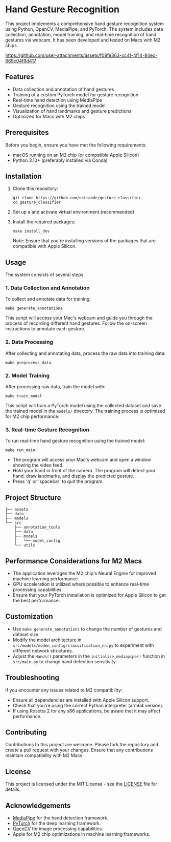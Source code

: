 # Hand Gesture Recognition

This project implements a comprehensive hand gesture recognition system using Python, OpenCV, MediaPipe, and PyTorch. The system includes data collection, annotation, model training, and real-time recognition of hand gestures via webcam. It has been developed and tested on Macs with M2 chips.

https://github.com/user-attachments/assets/f08fe363-cc4f-4f14-84ec-669c04f9d417

## Features

- Data collection and annotation of hand gestures
- Training of a custom PyTorch model for gesture recognition
- Real-time hand detection using MediaPipe
- Gesture recognition using the trained model
- Visualization of hand landmarks and gesture predictions
- Optimized for Macs with M2 chips

## Prerequisites

Before you begin, ensure you have met the following requirements:

- macOS running on an M2 chip (or compatible Apple Silicon)
- Python 3.10+ (preferably installed via Conda)

## Installation

1. Clone this repository:
   ```
   git clone https://github.com/nstrande/gesture_classifier
   cd gesture_classifier
   ```

2. Set up a and activate virtual environment (recommended)

3. Install the required packages:
   ```
   make install_dev
   ```

   Note: Ensure that you're installing versions of the packages that are compatible with Apple Silicon.

## Usage

The system consists of several steps:

### 1. Data Collection and Annotation

To collect and annotate data for training:

```
make generate_annotations
```

This script will access your Mac's webcam and guide you through the process of recording different hand gestures. Follow the on-screen instructions to annotate each gesture.

### 2. Data Processing

After collecting and annotating data, process the raw data into training data:

```
make preprocess_data
```


### 2. Model Training

After processing raw data, train the model with:

```
make train_model
```

This script will train a PyTorch model using the collected dataset and save the trained model in the `models/` directory. The training process is optimized for M2 chip performance.

### 3. Real-time Gesture Recognition

To run real-time hand gesture recognition using the trained model:

```
make run_main
```

- The program will access your Mac's webcam and open a window showing the video feed.
- Hold your hand in front of the camera. The program will detect your hand, draw landmarks, and display the predicted gesture.
- Press 'q' or 'spacebar' to quit the program.

## Project Structure

```
├── assets
├── data
├── models
└── src
    ├── annotation_tools
    ├── data
    ├── models
    │   └── model_config
    └── utils
```

## Performance Considerations for M2 Macs

- The application leverages the M2 chip's Neural Engine for improved machine learning performance.
- GPU acceleration is utilized where possible to enhance real-time processing capabilities.
- Ensure that your PyTorch installation is optimized for Apple Silicon to get the best performance.

## Customization

- Use `make generate_annotations` to change the number of gestures and dataset size.
- Modify the model architecture in `src/models/moden_config/classification_nn.py` to experiment with different network structures.
- Adjust the `Hands()` parameters in the `initialize_mediapipe()` function in `src/main.py` to change hand detection sensitivity.

## Troubleshooting

If you encounter any issues related to M2 compatibility:
- Ensure all dependencies are installed with Apple Silicon support.
- Check that you're using the correct Python interpreter (arm64 version).
- If using Rosetta 2 for any x86 applications, be aware that it may affect performance.

## Contributing

Contributions to this project are welcome. Please fork the repository and create a pull request with your changes. Ensure that any contributions maintain compatibility with M2 Macs.

## License

This project is licensed under the MIT License - see the [LICENSE](LICENSE) file for details.

## Acknowledgements

- [MediaPipe](https://ai.google.dev/edge/mediapipe/solutions/guide) for the hand detection framework.
- [PyTorch](https://pytorch.org/) for the deep learning framework.
- [OpenCV](https://opencv.org/) for image processing capabilities.
- Apple for M2 chip optimizations in machine learning frameworks.
